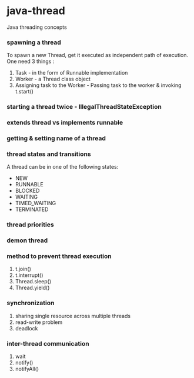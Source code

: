 # java-thread
Java threading concepts


### spawning a thread
To spawn a new Thread, get it executed as independent path of execution.
One need 3 things :
1. Task - in the form of Runnable implementation
2. Worker - a Thread class object
3. Assigning task to the Worker - Passing task to the worker & invoking t.start()

### starting a thread twice - IllegalThreadStateException

### extends thread vs implements runnable

### getting & setting name of a thread

### thread states and transitions
A thread can be in one of the following states:
+	NEW
+	RUNNABLE
+	BLOCKED
+	WAITING
+	TIMED_WAITING
+	TERMINATED

### thread priorities


### demon thread


### method to prevent thread execution
1.	t.join()
2.	t.interrupt()
3.	Thread.sleep()
4.	Thread.yield()

### synchronization
1.	sharing single resource across multiple threads
2.	read-write problem
3.	deadlock

### inter-thread communication
1.	wait
2.	notify()
3.	notifyAll()



